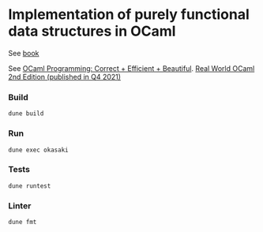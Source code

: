 # Implementation of purely functional data structures in OCaml

See [book](https://doc.lagout.org/programmation/Functional%20Programming/Chris_Okasaki-Purely_Functional_Data_Structures-Cambridge_University_Press%281998%29.pdf)

See [OCaml Programming: Correct + Efficient + Beautiful](https://cs3110.github.io/textbook/cover.html).
[Real World OCaml 2nd Edition (published in Q4 2021)](https://dev.realworldocaml.org/toc.html)

### Build

```
dune build
```

### Run

```
dune exec okasaki
```

### Tests

```
dune runtest
```

### Linter

```
dune fmt
```
